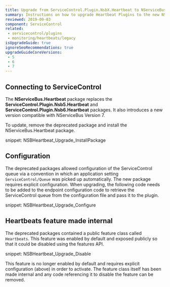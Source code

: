 ```yaml
---
title: Upgrade from ServiceControl.Plugin.NsbX.Heartbeat to NServiceBus.Heartbeat
summary: Instructions on how to upgrade Heartbeat Plugins to the new NServiceBus.Heartbeat package
reviewed: 2019-09-03
component: ServiceControl
related:
 - servicecontrol/plugins
 - monitoring/heartbeats/legacy
isUpgradeGuide: true
ignoreSeoRecommendations: true
upgradeGuideCoreVersions:
 - 5
 - 6
 - 7
---
```



## Connecting to ServiceControl

The **NServiceBus.Heartbeat** package replaces the **ServiceControl.Plugin.Nsb5.Heartbeat** and **ServiceControl.Plugin.Nsb6.Heartbeat** packages. It also introduces a new version compatible with NServiceBus Version 7.

To update, remove the deprecated package and install the NServiceBus.Heartbeat package.

snippet: NSBHeartbeat_Upgrade_InstallPackage

## Configuration

The deprecated packages allowed configuration of the ServiceControl queue via a convention in which an application setting `ServiceControl/Queue` was picked up automatically. The new package requires explicit configuration. When upgrading, the following code needs to be added to the endpoint configuration code to retrieve the ServiceControl queue from the configuration file and pass it to the plugin.

snippet: NSBHeartbeat_Upgrade_Configure

## Heartbeats feature made internal

The deprecated packages contained a public feature class called `Heartbeats`. This feature was enabled by default and exposed publicly so that it could be disabled using the features API. 

snippet: NSBHeartbeat_Upgrade_Disable

This feature is no longer enabled by default and requires explicit configuration (above) in order to activate. The feature class itself has been made internal and any code referencing it to disable the feature can be removed. 
